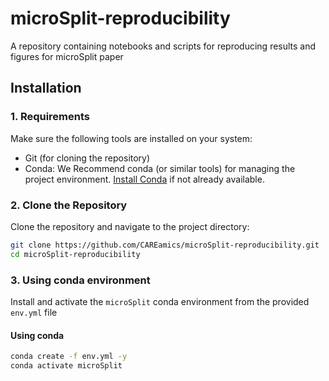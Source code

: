 # microSplit-reproducibility
A repository containing notebooks and scripts for reproducing results and figures for microSplit paper



## Installation
### 1. Requirements
Make sure the following tools are installed on your system:
- Git (for cloning the repository)
- Conda: We Recommend conda (or similar tools) for managing the project environment. [Install Conda](https://docs.conda.io/projects/conda/en/latest/user-guide/install/index.html) if not already available.
  
### 2. Clone the Repository
Clone the repository and navigate to the project directory:
```bash
git clone https://github.com/CAREamics/microSplit-reproducibility.git
cd microSplit-reproducibility 
```

### 3. Using conda environment 
Install and activate the `microSplit` conda environment from the provided `env.yml` file
#### Using conda 
```bash
conda create -f env.yml -y
conda activate microSplit
```